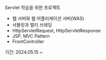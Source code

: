 Servlet 학습을 위한 프로젝트

- 웹 서버와 웹 어플리케이션 서버(WAS)
- 서블릿과 멀티 쓰레딩
- HttpServletRequest, HttpServletResponse
- JSP, MVC Pattern
- FrontController

기간: 2024.05.15 ~ 
